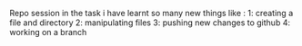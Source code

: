 Repo session
in the task i have learnt so many new things
like :
1: creating a file and directory
2: manipulating files
3: pushing new changes to github
4: working on a branch
